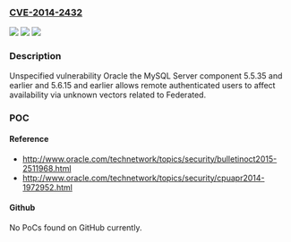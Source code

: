 ### [CVE-2014-2432](https://cve.mitre.org/cgi-bin/cvename.cgi?name=CVE-2014-2432)
![](https://img.shields.io/static/v1?label=Product&message=n%2Fa&color=blue)
![](https://img.shields.io/static/v1?label=Version&message=n%2Fa&color=blue)
![](https://img.shields.io/static/v1?label=Vulnerability&message=n%2Fa&color=brighgreen)

### Description

Unspecified vulnerability Oracle the MySQL Server component 5.5.35 and earlier and 5.6.15 and earlier allows remote authenticated users to affect availability via unknown vectors related to Federated.

### POC

#### Reference
- http://www.oracle.com/technetwork/topics/security/bulletinoct2015-2511968.html
- http://www.oracle.com/technetwork/topics/security/cpuapr2014-1972952.html

#### Github
No PoCs found on GitHub currently.

